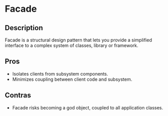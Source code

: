 # Facade
## Description
Facade is a structural design pattern that lets you provide a simplified interface to a complex system of classes, library or framework.


## Pros
* Isolates clients from subsystem components.
* Minimizes coupling between client code and subsystem.
## Contras
* Facade risks becoming a god object, coupled to all application classes.